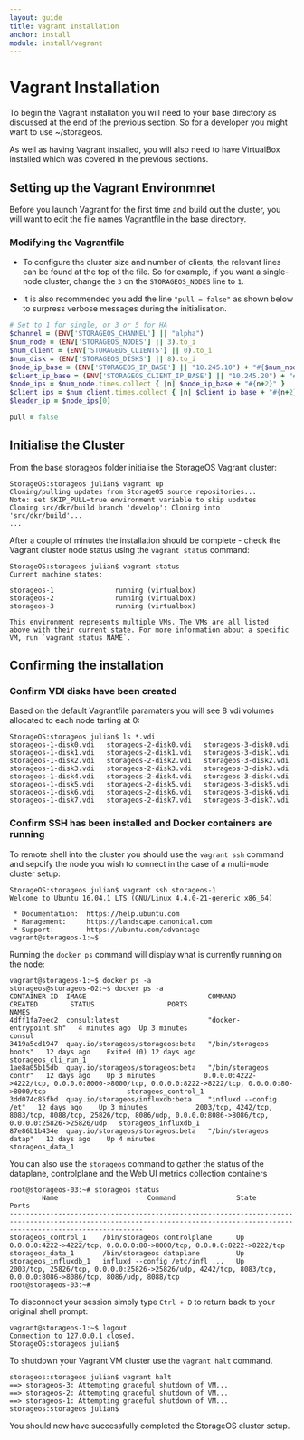 ```yaml
---
layout: guide
title: Vagrant Installation
anchor: install
module: install/vagrant
---
```


# Vagrant Installation

To begin the Vagrant installation you will need to your base directory as discussed at the end of the previous section.  So for a developer you might want to use ~/storageos.

As well as having Vagrant installed, you will also need to have VirtualBox installed which was covered in the previous sections.

## Setting up the Vagrant Environmnet

Before you launch Vagrant for the first time and build out the cluster, you will want to edit the file names Vagrantfile in the base directory.

### Modifying the Vagrantfile

* To configure the cluster size and number of clients, the relevant lines can be found at the top of the file.  So for example, if you want a single-node cluster, change the `3` on the `STORAGEOS_NODES` line to `1`.

* It is also recommended you add the line `"pull = false"` as shown below to surpress verbose messages during the initialisation.

```ruby
# Set to 1 for single, or 3 or 5 for HA
$channel = (ENV['STORAGEOS_CHANNEL'] || "alpha")
$num_node = (ENV['STORAGEOS_NODES'] || 3).to_i
$num_client = (ENV['STORAGEOS_CLIENTS'] || 0).to_i
$num_disk = (ENV['STORAGEOS_DISKS'] || 8).to_i
$node_ip_base = (ENV['STORAGEOS_IP_BASE'] || "10.245.10") + "#{$num_node}" + "."
$client_ip_base = (ENV['STORAGEOS_CLIENT_IP_BASE'] || "10.245.20") + "#{$num_client}" + "."
$node_ips = $num_node.times.collect { |n| $node_ip_base + "#{n+2}" }
$client_ips = $num_client.times.collect { |n| $client_ip_base + "#{n+2}" }
$leader_ip = $node_ips[0]

pull = false
```
## Initialise the Cluster

From the base storageos folder initialise the StorageOS Vagrant cluster:

```text
StorageOS:storageos julian$ vagrant up
Cloning/pulling updates from StorageOS source repositories...
Note: set SKIP_PULL=true environment variable to skip updates
Cloning src/dkr/build branch 'develop': Cloning into 'src/dkr/build'...
...
```
After a couple of minutes the installation should be complete - check the Vagrant cluster node status using the `vagrant status` command:

```text
StorageOS:storageos julian$ vagrant status
Current machine states:

storageos-1               running (virtualbox)
storageos-2               running (virtualbox)
storageos-3               running (virtualbox)

This environment represents multiple VMs. The VMs are all listed
above with their current state. For more information about a specific
VM, run `vagrant status NAME`.
```
## Confirming the installation

### Confirm VDI disks have been created

Based on the default Vagrantfile paramaters you will see 8 vdi volumes allocated to each node tarting at 0:

```text
StorageOS:storageos julian$ ls *.vdi
storageos-1-disk0.vdi	storageos-2-disk0.vdi	storageos-3-disk0.vdi
storageos-1-disk1.vdi	storageos-2-disk1.vdi	storageos-3-disk1.vdi
storageos-1-disk2.vdi	storageos-2-disk2.vdi	storageos-3-disk2.vdi
storageos-1-disk3.vdi	storageos-2-disk3.vdi	storageos-3-disk3.vdi
storageos-1-disk4.vdi	storageos-2-disk4.vdi	storageos-3-disk4.vdi
storageos-1-disk5.vdi	storageos-2-disk5.vdi	storageos-3-disk5.vdi
storageos-1-disk6.vdi	storageos-2-disk6.vdi	storageos-3-disk6.vdi
storageos-1-disk7.vdi	storageos-2-disk7.vdi	storageos-3-disk7.vdi
```

### Confirm SSH has been installed and Docker containers are running

To remote shell into the cluster you should use the `vagrant ssh` command and sepcify the node you wish to connect in the case of a multi-node cluster setup:

```text
StorageOS:storageos julian$ vagrant ssh storageos-1
Welcome to Ubuntu 16.04.1 LTS (GNU/Linux 4.4.0-21-generic x86_64)

 * Documentation:  https://help.ubuntu.com
 * Management:     https://landscape.canonical.com
 * Support:        https://ubuntu.com/advantage
vagrant@storageos-1:~$
```

Running the `docker ps` command will display what is currently running on the node:

```text
vagrant@storageos-1:~$ docker ps -a
storageos@storageos-02:~$ docker ps -a
CONTAINER ID  IMAGE                              COMMAND                  CREATED        STATUS                  PORTS                                                                                                           NAMES
4dff1fa7eec2  consul:latest                      "docker-entrypoint.sh"   4 minutes ago  Up 3 minutes                                                                                                                            consul
3419a5cd1947  quay.io/storageos/storageos:beta   "/bin/storageos boots"   12 days ago    Exited (0) 12 days ago                                                                                                                  storageos_cli_run_1
1ae8a05b15db  quay.io/storageos/storageos:beta   "/bin/storageos contr"   12 days ago    Up 3 minutes            0.0.0.0:4222->4222/tcp, 0.0.0.0:8000->8000/tcp, 0.0.0.0:8222->8222/tcp, 0.0.0.0:80->8000/tcp                    storageos_control_1
3dd074c85fbd  quay.io/storageos/influxdb:beta    "influxd --config /et"   12 days ago    Up 3 minutes            2003/tcp, 4242/tcp, 8083/tcp, 8088/tcp, 25826/tcp, 8086/udp, 0.0.0.0:8086->8086/tcp, 0.0.0.0:25826->25826/udp   storageos_influxdb_1
87e86b1b434e  quay.io/storageos/storageos:beta   "/bin/storageos datap"   12 days ago    Up 4 minutes                                                                                                                            storageos_data_1
```

You can also use the `storageos` command to gather the status of the dataplane, controlplane and the Web UI metrics collection containers

```text
root@storageos-03:~# storageos status
        Name                      Command               State                                                       Ports
-----------------------------------------------------------------------------------------------------------------------------------------------------------------------------
storageos_control_1    /bin/storageos controlplane      Up      0.0.0.0:4222->4222/tcp, 0.0.0.0:80->8000/tcp, 0.0.0.0:8222->8222/tcp
storageos_data_1       /bin/storageos dataplane         Up
storageos_influxdb_1   influxd --config /etc/infl ...   Up      2003/tcp, 25826/tcp, 0.0.0.0:25826->25826/udp, 4242/tcp, 8083/tcp, 0.0.0.0:8086->8086/tcp, 8086/udp, 8088/tcp
root@storageos-03:~#
```

To disconnect your session simply type `Ctrl + D` to return back to your original shell prompt:

```text
vagrant@storageos-1:~$ logout
Connection to 127.0.0.1 closed.
StorageOS:storageos julian$
```

To shutdown your Vagrant VM cluster use the `vagrant halt` command.

```text
storageos:storageos julian$ vagrant halt
==> storageos-3: Attempting graceful shutdown of VM...
==> storageos-2: Attempting graceful shutdown of VM...
==> storageos-1: Attempting graceful shutdown of VM...
storageos:storageos julian$
```


You should now have successfully completed the StorageOS cluster setup.
